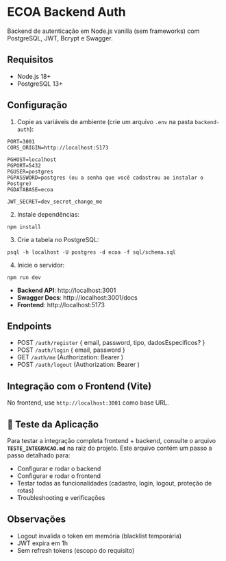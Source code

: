 # ECOA Backend Auth

Backend de autenticação em Node.js vanilla (sem frameworks) com PostgreSQL, JWT, Bcrypt e Swagger.

## Requisitos
- Node.js 18+
- PostgreSQL 13+

## Configuração
1. Copie as variáveis de ambiente (crie um arquivo `.env` na pasta `backend-auth`):
```
PORT=3001
CORS_ORIGIN=http://localhost:5173

PGHOST=localhost
PGPORT=5432
PGUSER=postgres
PGPASSWORD=postgres (ou a senha que você cadastrou ao instalar o Postgre)
PGDATABASE=ecoa

JWT_SECRET=dev_secret_change_me
```

2. Instale dependências:
```
npm install
```

3. Crie a tabela no PostgreSQL:
```
psql -h localhost -U postgres -d ecoa -f sql/schema.sql
```

4. Inicie o servidor:
```
npm run dev
```

- **Backend API**: http://localhost:3001
- **Swagger Docs**: http://localhost:3001/docs
- **Frontend**: http://localhost:5173

## Endpoints
- POST `/auth/register` { email, password, tipo, dadosEspecificos? }
- POST `/auth/login` { email, password }
- GET  `/auth/me` (Authorization: Bearer <token>)
- POST `/auth/logout` (Authorization: Bearer <token>)

## Integração com o Frontend (Vite)
No frontend, use `http://localhost:3001` como base URL.

## 🧪 Teste da Aplicação
Para testar a integração completa frontend + backend, consulte o arquivo **`TESTE_INTEGRACAO.md`** na raiz do projeto. Este arquivo contém um passo a passo detalhado para:

- Configurar e rodar o backend
- Configurar e rodar o frontend  
- Testar todas as funcionalidades (cadastro, login, logout, proteção de rotas)
- Troubleshooting e verificações

## Observações
- Logout invalida o token em memória (blacklist temporária)
- JWT expira em 1h
- Sem refresh tokens (escopo do requisito)




